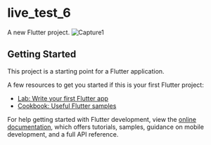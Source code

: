 # live_test_6

A new Flutter project.
![Capture1](https://github.com/raihansikdar/Ostad-Flutter-Development/assets/62495168/e1e275df-18a8-4389-9596-36f3cca45a88)

## Getting Started

This project is a starting point for a Flutter application.

A few resources to get you started if this is your first Flutter project:

- [Lab: Write your first Flutter app](https://docs.flutter.dev/get-started/codelab)
- [Cookbook: Useful Flutter samples](https://docs.flutter.dev/cookbook)

For help getting started with Flutter development, view the
[online documentation](https://docs.flutter.dev/), which offers tutorials,
samples, guidance on mobile development, and a full API reference.
